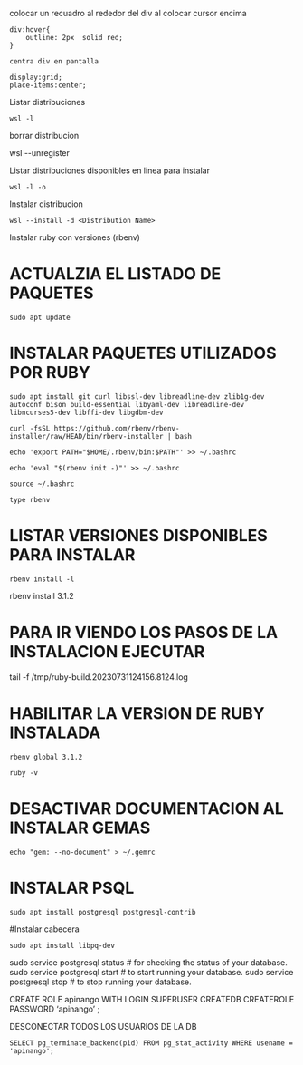 colocar un recuadro al rededor del div al colocar cursor encima
```hash
div:hover{
    outline: 2px  solid red; 
}

centra div en pantalla

display:grid;
place-items:center;
```






Listar distribuciones
```hash
wsl -l
```
borrar distribucion

wsl --unregister <distroName>


Listar distribuciones disponibles en linea para instalar
```hash
wsl -l -o
```

Instalar distribucion
```hash
wsl --install -d <Distribution Name>
```


Instalar ruby con versiones (rbenv)


# ACTUALZIA EL LISTADO DE PAQUETES
```hash
sudo apt update
```

# INSTALAR PAQUETES UTILIZADOS POR RUBY
```hash
sudo apt install git curl libssl-dev libreadline-dev zlib1g-dev autoconf bison build-essential libyaml-dev libreadline-dev libncurses5-dev libffi-dev libgdbm-dev
```

```hash
curl -fsSL https://github.com/rbenv/rbenv-installer/raw/HEAD/bin/rbenv-installer | bash
```

```hash
echo 'export PATH="$HOME/.rbenv/bin:$PATH"' >> ~/.bashrc
```

```hash
echo 'eval "$(rbenv init -)"' >> ~/.bashrc
```

```hash
source ~/.bashrc
```

```hash
type rbenv
```

# LISTAR VERSIONES DISPONIBLES PARA INSTALAR

```hash
rbenv install -l
```

rbenv install 3.1.2

# PARA IR VIENDO LOS PASOS DE LA INSTALACION EJECUTAR

tail -f /tmp/ruby-build.20230731124156.8124.log

# HABILITAR LA VERSION DE RUBY INSTALADA
```hash
rbenv global 3.1.2
```

```hash
ruby -v
```

# DESACTIVAR DOCUMENTACION AL INSTALAR GEMAS

```hash
echo "gem: --no-document" > ~/.gemrc
```

# INSTALAR PSQL
```hash
sudo apt install postgresql postgresql-contrib
```

#Instalar cabecera

```hash
sudo apt install libpq-dev
```


sudo service postgresql status # for checking the status of your database.
sudo service postgresql start # to start running your database.
sudo service postgresql stop # to stop running your database.

CREATE ROLE apinango WITH LOGIN SUPERUSER CREATEDB CREATEROLE PASSWORD ‘apinango’ ;



DESCONECTAR TODOS LOS USUARIOS DE LA DB

```hash
SELECT pg_terminate_backend(pid) FROM pg_stat_activity WHERE usename = 'apinango';
```
